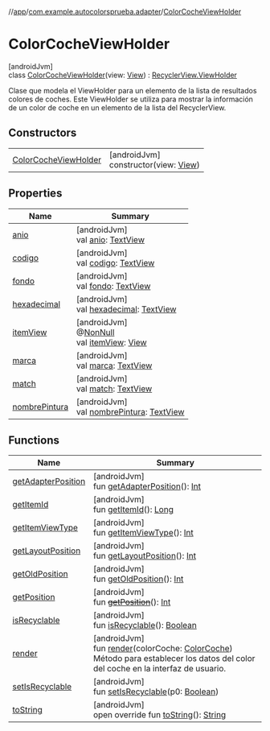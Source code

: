 //[app](../../../index.md)/[com.example.autocolorsprueba.adapter](../index.md)/[ColorCocheViewHolder](index.md)

# ColorCocheViewHolder

[androidJvm]\
class [ColorCocheViewHolder](index.md)(view: [View](https://developer.android.com/reference/kotlin/android/view/View.html)) : [RecyclerView.ViewHolder](https://developer.android.com/reference/kotlin/androidx/recyclerview/widget/RecyclerView.ViewHolder.html)

Clase que modela el ViewHolder para un elemento de la lista de resultados colores de coches. Este ViewHolder se utiliza para mostrar la información de un color de coche en un elemento de la lista del RecyclerView.

## Constructors

| | |
|---|---|
| [ColorCocheViewHolder](-color-coche-view-holder.md) | [androidJvm]<br>constructor(view: [View](https://developer.android.com/reference/kotlin/android/view/View.html)) |

## Properties

| Name | Summary |
|---|---|
| [anio](anio.md) | [androidJvm]<br>val [anio](anio.md): [TextView](https://developer.android.com/reference/kotlin/android/widget/TextView.html) |
| [codigo](codigo.md) | [androidJvm]<br>val [codigo](codigo.md): [TextView](https://developer.android.com/reference/kotlin/android/widget/TextView.html) |
| [fondo](fondo.md) | [androidJvm]<br>val [fondo](fondo.md): [TextView](https://developer.android.com/reference/kotlin/android/widget/TextView.html) |
| [hexadecimal](hexadecimal.md) | [androidJvm]<br>val [hexadecimal](hexadecimal.md): [TextView](https://developer.android.com/reference/kotlin/android/widget/TextView.html) |
| [itemView](../-color-fav-view-holder/index.md#29975211%2FProperties%2F-912451524) | [androidJvm]<br>@[NonNull](https://developer.android.com/reference/kotlin/androidx/annotation/NonNull.html)<br>val [itemView](../-color-fav-view-holder/index.md#29975211%2FProperties%2F-912451524): [View](https://developer.android.com/reference/kotlin/android/view/View.html) |
| [marca](marca.md) | [androidJvm]<br>val [marca](marca.md): [TextView](https://developer.android.com/reference/kotlin/android/widget/TextView.html) |
| [match](match.md) | [androidJvm]<br>val [match](match.md): [TextView](https://developer.android.com/reference/kotlin/android/widget/TextView.html) |
| [nombrePintura](nombre-pintura.md) | [androidJvm]<br>val [nombrePintura](nombre-pintura.md): [TextView](https://developer.android.com/reference/kotlin/android/widget/TextView.html) |

## Functions

| Name | Summary |
|---|---|
| [getAdapterPosition](../-color-fav-view-holder/index.md#644519777%2FFunctions%2F-912451524) | [androidJvm]<br>fun [getAdapterPosition](../-color-fav-view-holder/index.md#644519777%2FFunctions%2F-912451524)(): [Int](https://kotlinlang.org/api/latest/jvm/stdlib/kotlin/-int/index.html) |
| [getItemId](../-color-fav-view-holder/index.md#1378485811%2FFunctions%2F-912451524) | [androidJvm]<br>fun [getItemId](../-color-fav-view-holder/index.md#1378485811%2FFunctions%2F-912451524)(): [Long](https://kotlinlang.org/api/latest/jvm/stdlib/kotlin/-long/index.html) |
| [getItemViewType](../-color-fav-view-holder/index.md#-1649344625%2FFunctions%2F-912451524) | [androidJvm]<br>fun [getItemViewType](../-color-fav-view-holder/index.md#-1649344625%2FFunctions%2F-912451524)(): [Int](https://kotlinlang.org/api/latest/jvm/stdlib/kotlin/-int/index.html) |
| [getLayoutPosition](../-color-fav-view-holder/index.md#-1407255826%2FFunctions%2F-912451524) | [androidJvm]<br>fun [getLayoutPosition](../-color-fav-view-holder/index.md#-1407255826%2FFunctions%2F-912451524)(): [Int](https://kotlinlang.org/api/latest/jvm/stdlib/kotlin/-int/index.html) |
| [getOldPosition](../-color-fav-view-holder/index.md#-1203059319%2FFunctions%2F-912451524) | [androidJvm]<br>fun [getOldPosition](../-color-fav-view-holder/index.md#-1203059319%2FFunctions%2F-912451524)(): [Int](https://kotlinlang.org/api/latest/jvm/stdlib/kotlin/-int/index.html) |
| [getPosition](../-color-fav-view-holder/index.md#-1155470344%2FFunctions%2F-912451524) | [androidJvm]<br>fun [~~getPosition~~](../-color-fav-view-holder/index.md#-1155470344%2FFunctions%2F-912451524)(): [Int](https://kotlinlang.org/api/latest/jvm/stdlib/kotlin/-int/index.html) |
| [isRecyclable](../-color-fav-view-holder/index.md#-1703443315%2FFunctions%2F-912451524) | [androidJvm]<br>fun [isRecyclable](../-color-fav-view-holder/index.md#-1703443315%2FFunctions%2F-912451524)(): [Boolean](https://kotlinlang.org/api/latest/jvm/stdlib/kotlin/-boolean/index.html) |
| [render](render.md) | [androidJvm]<br>fun [render](render.md)(colorCoche: [ColorCoche](../../com.example.autocolorsprueba.model.entity/-color-coche/index.md))<br>Método para establecer los datos del color del coche en la interfaz de usuario. |
| [setIsRecyclable](../-color-fav-view-holder/index.md#-1860912636%2FFunctions%2F-912451524) | [androidJvm]<br>fun [setIsRecyclable](../-color-fav-view-holder/index.md#-1860912636%2FFunctions%2F-912451524)(p0: [Boolean](https://kotlinlang.org/api/latest/jvm/stdlib/kotlin/-boolean/index.html)) |
| [toString](../-color-fav-view-holder/index.md#-1200015593%2FFunctions%2F-912451524) | [androidJvm]<br>open override fun [toString](../-color-fav-view-holder/index.md#-1200015593%2FFunctions%2F-912451524)(): [String](https://kotlinlang.org/api/latest/jvm/stdlib/kotlin/-string/index.html) |

